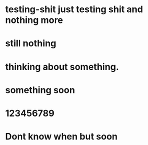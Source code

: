 # testing-shit just testing shit and  nothing more
# still nothing
# thinking about something.
# something soon
# 123456789
# Dont know when but soon
